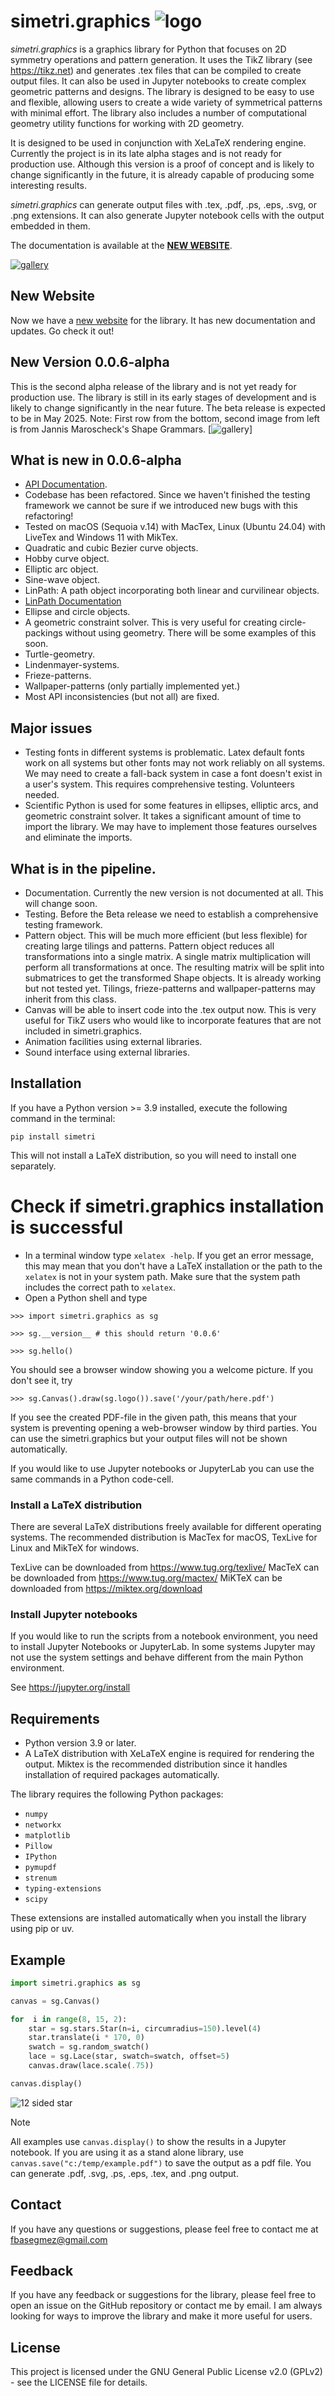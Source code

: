 # simetri.graphics ![logo](/images/logo.svg)
*simetri.graphics* is a graphics library for Python that focuses on 2D symmetry operations and pattern generation. It uses the TikZ library (see https://tikz.net) and generates .tex files that can be compiled to create output files. It can also be used in Jupyter notebooks to create complex geometric patterns and designs. The library is designed to be easy to use and flexible, allowing users to create a wide variety of symmetrical patterns with minimal effort. The library also includes a number of computational geometry utility functions for working with 2D geometry.

It is designed to be used in conjunction with XeLaTeX rendering engine. Currently the project is in its late alpha stages and is not ready for production use. Although this version is a proof of concept and is likely to change significantly in the future, it is already capable of producing some interesting results.

*simetri.graphics* can generate output files with .tex, .pdf, .ps, .eps, .svg, or .png extensions. It can also generate Jupyter notebook cells with the output embedded in them.

The documentation is available at the [**NEW WEBSITE**](https://simetri-graphics.github.io/simetri/).

[<img alt="gallery" src="images/gallery.png" />](https://github.com/mekanimo/simetri/blob/master/gallery.ipynb)

## New Website

Now we have a [new website](https://simetri-graphics.github.io/simetri/) for the library. It has new documentation and updates. Go check it out!

## New Version 0.0.6-alpha

This is the second alpha release of the library and is not yet ready for production use. The library is still in its early stages of development and is likely to change significantly in the near future. The beta release is expected to be in May 2025.
Note: First row from the bottom, second image from left is from Jannis Maroscheck's Shape Grammars.
[<img alt="gallery" src="images/img_grid2.png" />]
## What is new in 0.0.6-alpha
- [API Documentation](https://mekanimo.github.io/simetri-docs/simetri.html).
- Codebase has been refactored. Since we haven't finished the testing framework we cannot be sure if we introduced new bugs with this refactoring!
- Tested on macOS (Sequoia v.14) with MacTex, Linux (Ubuntu 24.04) with LiveTex and Windows 11 with MikTex.
- Quadratic and cubic Bezier curve objects.
- Hobby curve object.
- Elliptic arc object.
- Sine-wave object.
- LinPath: A path object incorporating both linear and curvilinear objects.
- [LinPath Documentation](https://github.com/mekanimo/simetri/tree/master/docs/linpath_doc2.ipynb)
- Ellipse and circle objects.
- A geometric constraint solver. This is very useful for creating circle-packings without using geometry. There will be some examples of this soon.
- Turtle-geometry.
- Lindenmayer-systems.
- Frieze-patterns.
- Wallpaper-patterns (only partially implemented yet.)
- Most API inconsistencies (but not all) are fixed.

## Major issues

- Testing fonts in different systems is problematic. Latex default fonts work on all systems but other fonts may not work reliably on all systems. We may need to create a fall-back system in case a font doesn't exist in a user's system. This requires comprehensive testing. Volunteers needed.
- Scientific Python is used for some features in ellipses, elliptic arcs, and geometric constraint solver. It takes a significant amount of time to import the library. We may have to implement those features ourselves and eliminate the imports.

## What is in the pipeline.

- Documentation. Currently the new version is not documented at all. This will change soon.
- Testing. Before the Beta release we need to establish a comprehensive testing framework.
- Pattern object. This will be much more efficient (but less flexible) for creating large tilings and patterns. Pattern object reduces all transformations into a single matrix. A single matrix multiplication will perform all transformations at once. The resulting matrix will be split into submatrices to get the transformed Shape objects. It is already working but not tested yet. Tilings, frieze-patterns and wallpaper-patterns may inherit from this class.
- Canvas will be able to insert code into the .tex output now. This is very useful for TikZ users who would like to incorporate features that are not included in simetri.graphics.
- Animation facilities using external libraries.
- Sound interface using external libraries.

## Installation
If you have a Python version >= 3.9 installed, execute the following command in the terminal:

```pip install simetri```

This will not install a LaTeX distribution, so you will need to install one separately.

# Check if simetri.graphics installation is successful

- In a terminal window type ```xelatex -help```. If you get an error message, this may mean that you don't have a LaTeX installation or the path to the ```xelatex``` is not in your system path. Make sure that the system path includes the correct path to ```xelatex```.
- Open a Python shell and type

```>>> import simetri.graphics as sg```

```>>> sg.__version__ # this should return '0.0.6'```

```>>> sg.hello()```

You should see a browser window showing you a welcome picture. If you don't see it, try

```>>> sg.Canvas().draw(sg.logo()).save('/your/path/here.pdf')```

If you see the created PDF-file in the given path, this means that your system is preventing opening a web-browser window by third parties. You can use the simetri.graphics but your output files will not be shown automatically.

If you would like to use Jupyter notebooks or JupyterLab you can use the same commands in a Python code-cell.



### Install a LaTeX distribution
There are several LaTeX distributions freely available for different operating systems. The recommended distribution is MacTex for macOS, TexLive for Linux and MikTeX for windows.


TexLive can be downloaded from https://www.tug.org/texlive/
MacTeX can be downloaded from https://www.tug.org/mactex/
MiKTeX can be downloaded from https://miktex.org/download



### Install Jupyter notebooks
If you would like to run the scripts from a notebook environment, you need to install Jupyter Notebooks or JupyterLab. In some systems Jupyter may not use the system settings and behave different from the main Python environment.

See https://jupyter.org/install

## Requirements

- Python version 3.9 or later.
- A LaTeX distribution with XeLaTeX engine is required for rendering the output. Miktex is the recommended distribution since it handles installation of required packages automatically.

The library requires the following Python packages:

- `numpy`
- `networkx`
- `matplotlib`
- `Pillow`
- `IPython`
- `pymupdf`
- `strenum`
- `typing-extensions`
- `scipy`

These extensions are installed automatically when you install the library using pip or uv.

## Example
```python
import simetri.graphics as sg

canvas = sg.Canvas()

for  i in range(8, 15, 2):
    star = sg.stars.Star(n=i, circumradius=150).level(4)
    star.translate(i * 170, 0)
    swatch = sg.random_swatch()
    lace = sg.Lace(star, swatch=swatch, offset=5)
    canvas.draw(lace.scale(.75))

canvas.display()
```
![12 sided star](/images/example.svg)

> [!NOTE]
> All examples use `canvas.display()` to show the results in a Jupyter notebook. If you are using it as a stand alone library, use `canvas.save("c:/temp/example.pdf")` to save the output as a pdf file. You can generate .pdf, .svg, .ps, .eps, .tex, and .png output.

## Contact

If you have any questions or suggestions, please feel free to contact me at [fbasegmez@gmail.com](mailto:fbasegmez@gmail.com)

## Feedback

If you have any feedback or suggestions for the library, please feel free to open an issue on the GitHub repository or contact me by email. I am always looking for ways to improve the library and make it more useful for users.

## License

This project is licensed under the GNU General Public License v2.0 (GPLv2) - see the LICENSE file for details.
